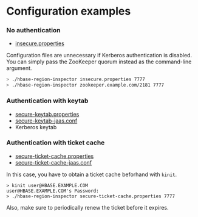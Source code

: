 Configuration examples
======================

### No authentication

- [insecure.properties](insecure.properties)

Configuration files are unnecessary if Kerberos authentication is disabled.
You can simply pass the ZooKeeper quorum instead as the command-line argument.

```sh
> ./hbase-region-inspector insecure.properties 7777
> ./hbase-region-inspector zookeeper.example.com/2181 7777
```

### Authentication with keytab

- [secure-keytab.properties](secure-keytab.properties)
- [secure-keytab-jaas.conf](secure-keytab-jaas.conf)
- Kerberos keytab

### Authentication with ticket cache

- [secure-ticket-cache.properties](secure-ticket-cache.properties)
- [secure-ticket-cache-jaas.conf](secure-ticket-cache-jaas.conf)

In this case, you have to obtain a ticket cache beforhand with `kinit`.

```
> kinit user@HBASE.EXAMPLE.COM
user@HBASE.EXAMPLE.COM's Password:
> ./hbase-region-inspector secure-ticket-cache.properties 7777
```

Also, make sure to periodically renew the ticket before it expires.
